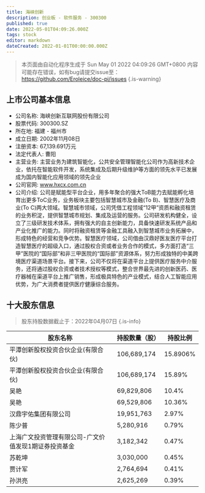 ```yaml
---
title: 海峡创新
description: 创业板 - 软件服务 - 300300
published: true
date: 2022-05-01T04:09:26.000Z
tags: stock
editor: markdown
dateCreated: 2022-01-01T00:00:00.000Z
---
```


> 本页面由自动化程序生成于 Sun May 01 2022 04:09:26 GMT+0800
> 内容可能存在错误，如有bug请提交issue至：https://github.com/Eroleice/doc-pi/issues
{.is-warning}

## 上市公司基本信息
- 公司名称: 海峡创新互联网股份有限公司
- 股票代码: 300300.SZ
- 所在地: 福建 - 福州市
- 成立日期: 2002年11月08日
- 注册资本: 67,139.691万元
- 法定代表人: 曹阳
- 主营业务: 主营业务为建筑智能化，公共安全管理智能化公司作为高新技术企业，依托在智能软件开发，系统集成及后期升级维护等方面的领先水平已发展成为国内智能化应用领域的领先企业
- 公司官网: www.hxcx.com.cn
- 公司介绍: 公司是赋能型平台企业，用多年聚合的强大ToB能力去赋能孵化培育出更多ToC业务，业务板块主要包括智慧城市及金融(To B)、智慧医疗及商业(To C)两大领域。智慧城市领域，公司凭借工程领域“12甲”资质和融资租赁的业务积淀，提供智慧城市规划、集成及运营的服务。公司研发机构健全，设立了三级研发技术体系，拥有强大的自主创新能力，具备快速研发系统产品和产业化推广的能力。同时将融资租赁等金融工具融入到智慧城市业务拓展中，形成特色的经营和竞争优势。智慧医疗领域，公司借由汉鼎好医友医疗平台打造智慧医疗的超级入口，通过股权合资或者业务合作的模式，多方面打造“三甲”医院的“国际部”和非三甲医院的“国际部”资源体系，努力形成独特的中美跨境医疗渠道场景平台。接下来，公司不仅将在渠道平台上提供医疗服务中介服务，还将通过股权合资或者技术授权等模式，整合世界最先进的创新医药、医疗器械在渠道平台上推广销售，形成极具特色的产业模式，结合人工智能应用优势，为广大消费者提供医疗健康综合服务。


## 十大股东信息
> 股东持股数据截止于：2022年04月07日
{.is-info}

| 股东名称 | 持股数量（股） | 持股比例 |
| --- | --- | --- |
| 平潭创新股权投资合伙企业(有限合伙) | 106,689,174 | 15.8906% |
| 平潭创新股权投资合伙企业(有限合伙) | 106,689,174 | 15.89% |
| 吴艳 | 69,829,806 | 10.4% |
| 吴艳 | 69,529,806 | 10.36% |
| 汉鼎宇佑集团有限公司 | 19,951,763 | 2.97% |
| 陈少普 | 5,280,916 | 0.79% |
| 上海广文投资管理有限公司-广文价值发现1期证券投资基金 | 3,182,342 | 0.47% |
| 苏乾坤 | 3,030,000 | 0.45% |
| 贾计军 | 2,764,694 | 0.41% |
| 孙洪亮 | 2,625,269 | 0.39% |




